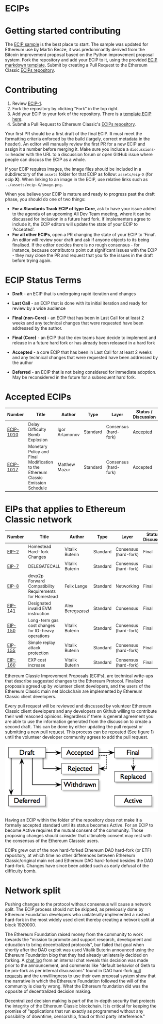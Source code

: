 # ECIPs


# Getting started contributing
The [ECIP sample](./ECIP-1.sample.md) is the best place to start. The sample was updated for Ethereum use by Martin Becze, it was predominantly derived from the Bitcoin improvement proposal based on the Python improvement proposal system. Fork the repository and add your ECIP to it, using the provided [ECIP markdown template](./ECIP-number.template.md). Submit by creating a Pull Request to the Ethereum Classic [ECIPs repository](https://github.com/etclabscore/ECIPs).

# Contributing

 1. Review [ECIP-1](./ecip-1.sample.md).
 2. Fork the repository by clicking "Fork" in the top right.
 3. Add your ECIP to your fork of the repository. There is a [template ECIP here](ECIP-number.template.md).
 4. Submit a Pull Request to Ethereum Classic's [ECIPs repository](https://github.com/etclabscore/ECIPs).

Your first PR should be a first draft of the final ECIP. It must meet the formatting criteria enforced by the build (largely, correct metadata in the header). An editor will manually review the first PR for a new ECIP and assign it a number before merging it. Make sure you include a `discussions-to` header with the URL to a discussion forum or open GitHub issue where people can discuss the ECIP as a whole.

If your ECIP requires images, the image files should be included in a subdirectory of the `assets` folder for that ECIP as follow: `assets/eip-X` (for ecip **X**). When linking to an image in the ECIP, use relative links such as `../assets/ecip-X/image.png`.

When you believe your ECIP is mature and ready to progress past the draft phase, you should do one of two things:

 - **For a Standards Track ECIP of type Core**, ask to have your issue added to the agenda of an upcoming All Dev Team meeting, where it can be discussed for inclusion in a future hard fork. If implementers agree to include it, the ECIP editors will update the state of your ECIP to 'Accepted'.
 - **For all other ECIPs**, open a PR changing the state of your ECIP to 'Final'. An editor will review your draft and ask if anyone objects to its being finalised. If the editor decides there is no rough consensus - for instance, because contributors point out significant issues with the ECIP - they may close the PR and request that you fix the issues in the draft before trying again.

# ECIP Status Terms
* **Draft** - an ECIP that is undergoing rapid iteration and changes
* **Last Call** - an ECIP that is done with its initial iteration and ready for review by a wide audience
* **Final (non-Core)** - an ECIP that has been in Last Call for at least 2 weeks and any technical changes that were requested have been addressed by the author.
* **Final (Core)** - an ECIP that the dev teams have decide to implement and release in a future hard fork or has already been released in a hard fork
* **Accepted** - a core ECIP that has been in Last Call for at least 2 weeks and any technical changes that were requested have been addressed by the author

* **Deferred** - an ECIP that is not being considered for immediate adoption. May be reconsidered in the future for a subsequent hard fork.

# Accepted ECIPs

| Number        | Title        | Author | Type  | Layer        | Status / Discussion |
| ------------- | ------------ | ------ | ----- | -------------| ------------------- |
| [ECIP-1010](ECIPs/ECIP-1010.md) | Delay Difficulty Bomb Explosion | Igor Artamonov | Standard | Consensus (hard-fork) | [Accepted](https://github.com/ethereumproject/ECIPs/issues/4) |
| [ECIP-1017](ECIPs/ECIP-1017.md) | Monetary Policy and Final Modification to the Ethereum Classic Emission Schedule | Matthew Mazur | Standard | Consensus (hard-fork) | Accepted |

# EIPs that applies to Ethereum Classic network

| Number        | Title        | Author | Type  | Layer        | Status / Discussion |
| ------------- | ------------ | ------ | ----- | -------------| ------------------- |
| [EIP-2](https://github.com/ethereum/EIPs/blob/master/EIPS/eip-2.mediawiki) | Homestead Hard-fork Changes | Vitalik Buterin | Standard | Consensus (hard-fork) | Final |
| [EIP-7](https://github.com/ethereum/EIPs/blob/master/EIPS/eip-7.md) | DELEGATECALL | Vitalik Buterin | Standard | Consensus (hard-fork) | Final |
| [EIP-8](https://github.com/ethereum/EIPs/blob/master/EIPS/eip-8.md) | devp2p Forward Compatibility Requirements for Homestead | Felix Lange | Standard | Networking | Final |
| [EIP-141](https://github.com/ethereum/EIPs/blob/master/EIPS/eip-141.md) | Designated invalid EVM instruction | Alex Beregszaszi | Standard | Consensus | Final |
| [EIP-150](https://github.com/ethereum/EIPs/issues/150) | Long-term gas cost changes for IO-heavy operations | Vitalik Buterin | Standard | Consensus (hard-fork) | Final |
| [EIP-155](https://github.com/ethereum/EIPs/issues/155) | Simple replay attack protection | Vitalik Buterin | Standard | Consensus (hard-fork) | Final |
| [EIP-160](https://github.com/ethereum/EIPs/issues/160) | EXP cost increase | Vitalik Buterin | Standard | Consensus (hard-fork) | Final |


Ethereum Classic Improvement Proposals (ECIPs), are technical write-ups that describe suggested changes to the Ethereum Protocol. Finalized proposals agreed up by volunteer client developers, and the users of the Ethereum Classic main net blockchain are implemented by Ethereum Classic client developers.

Every pull request will be reviewed and discussed by volunteer Ethereum Classic client developers and any developers on Github willing to contribute their well reasoned opinions. Regardless if there is general agreement you are able to use the information generated from the discussion to create a second draft. This can be done by either updating the pull request or submitting a new pull request. This process can be repeated (See figure 1) until the volunteer developer community agrees to add the pull request.

![Figure 1: The cyclic process of proposal and review](./process.png "Figure 1: The process of proposal and review")

Having an ECIP within the folder of the repository does not make it a formally accepted standard until its status becomes Active. For an ECIP to become Active requires the mutual consent of the community. Those proposing changes should consider that ultimately consent may rest with the consensus of the Ethereum Classsic users.

ECIPs grew out of the now hard-forked Ethereum DAO hard-fork (or ETF) repository, at which time no other differences between Ethereum Classic/original main net and Ethereum DAO hard-forked besides the DAO hard-fork. Changes have since been added such as early defusal of the difficulty bomb.

# Network split

Pushing changes to the protocol without consensus will cause a network split. The ECIP process should not be skipped, as previously done by Ethereum Foundation developers who unilaterally implemented a rushed hard-fork in the most widely used client thereby creating a network split at block 1920000.

The Ethereum Foundation raised money from the community to work towards the "mission to promote and support research, development and education to bring decentralized protocols", bur failed that goal when shortly after the DAO exploit was used Vitalik Buterin announced using the Ethereum Foundation blog that they had already unilaterally decided on forking. A [chat log](http://pastebin.com/raw/aMKwQcHR) from an internal chat reveals this decision was made prior to the announcement, and comments like "default behavior of Geth to be pro-fork as per internal discussions" found in DAO hard-fork [pull requests](https://github.com/ethereum/go-ethereum/pull/2814) and the unwillingness to use their own proposal system show that the narrative in which the Ethereum Foundation followed the will of the community is clearly wrong. What the Ethereum foundation did was the opposite of decentralized decision making. 

Decentralized decision making is part of the in-depth security that protects the integrity of the Ethereum Classic blockchain. It is critical for keeping the promise of "applications that run exactly as programmed without any possibility of downtime, censorship, fraud or third party interference."


